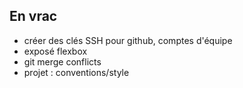 ## En vrac

- créer des clés SSH pour github, comptes d'équipe
- exposé flexbox
- git merge conflicts
- projet : conventions/style

